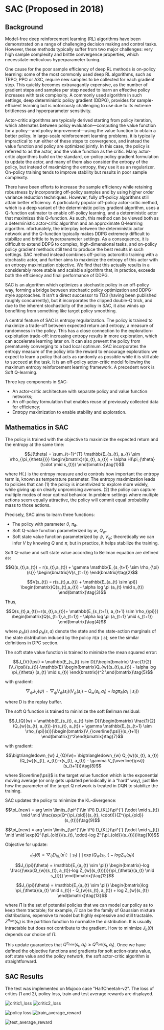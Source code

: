 # SAC (Proposed in 2018)

## Background

Model-free deep reinforcement learning (RL) algorithms have been demonstrated on a range of challenging decision making and control tasks. However, these methods typically suffer from two major challenges: very high sample complexity and brittle convergence properties, which necessitate meticulous hyperparameter tuning.

One cause for the poor sample efficiency of deep RL methods is on-policy learning: some of the most commonly used deep RL algorithms, such as TRPO, PPO or A3C, require new samples to be collected for each gradient step. This quickly becomes extravagantly expensive, as the number of gradient steps and samples per step needed to learn an effective policy increases with task complexity.  A commonly used algorithm in such settings, deep deterministic policy gradient (DDPG), provides
for sample-efficient learning but is notoriously challenging to use due to its extreme brittleness and hyperparameter
sensitivity.

Actor-critic algorithms are typically derived starting from policy iteration, which alternates between policy evaluation—computing the value function for a policy—and policy improvement—using the value function to obtain a better policy. In
large-scale reinforcement learning problems, it is typically impractical to run either of these steps to convergence, and
instead the value function and policy are optimized jointly. In this case, the policy is referred to as the actor, and the
value function as the critic. Many actor-critic algorithms build on the standard, on-policy policy gradient formulation
to update the actor, and many of them also consider the entropy of the policy, but instead of
maximizing the entropy, they use it as an regularizer. On-policy training tends to improve stability but results in poor sample complexity.

There have been efforts to increase the sample efficiency while retaining robustness by incorporating off-policy samples and by using higher order variance reduction techniques. However, fully off-policy algorithms still attain better efficiency. A particularly popular off-policy actor-critic method, which is a deep variant of the deterministic policy gradient algorithm,
uses a Q-function estimator to enable off-policy learning, and a deterministic actor that maximizes this Q-function. As such, this method can be viewed both as a deterministic actor-critic algorithm and an approximate Q-learning algorithm. nfortunately, the interplay between the deterministic actor network and the Q-function typically makes DDPG extremely difficult to stabilize and brittle to hyperparameter settings. As a consequence, it is difficult to extend DDPG to complex,
high-dimensional tasks, and on-policy policy gradient methods still tend to produce the best results in such settings. SAC method instead combines off-policy actorcritic training with a stochastic actor, and further aims to maximize the entropy of this actor with an entropy maximization objective. We find that this actually results in a considerably more stable and scalable algorithm that, in practice, exceeds both the efficiency and final performance of DDPG.

SAC is an algorithm which optimizes a stochastic policy in an off-policy way, forming a bridge between stochastic policy optimization and DDPG-style approaches. It isn’t a direct successor to TD3 (having been published roughly concurrently), but it incorporates the clipped double-Q trick, and due to the inherent stochasticity of the policy in SAC, it also winds up benefiting from something like target policy smoothing. 

A central feature of SAC is entropy regularization. The policy is trained to maximize a trade-off between expected return and entropy, a measure of randomness in the policy. This has a close connection to the exploration-exploitation trade-off: increasing entropy results in more exploration, which can accelerate learning later on. It can also prevent the policy from prematurely converging to a bad local optimum. SAC incorporates the entropy measure of the policy into the reward to encourage exploration: we expect to learn a policy that acts as randomly as possible while it is still able to succeed at the task. It is an off-policy actor-critic model following the maximum entropy reinforcement learning framework. A precedent work is Soft Q-learning.

Three key components in SAC:

- An actor-critic architecture with separate policy and value function networks;
- An off-policy formulation that enables reuse of previously collected data for efficiency;
- Entropy maximization to enable stability and exploration.

## Mathematics in SAC

The policy is trained with the objective to maximize the expected return and the entropy at the same time:

$$J(\theta) =  \sum_{t=1}^{T} \mathbb{E_{s_{t}, a_{t} \sim \rho_{\pi_{\theta}}}} \begin{bmatrix}r(s_{t}, a_{t}) + \alpha H(\pi_{\theta}(\cdot \mid s_{t})) \end{bmatrix}\tag{1}$$
 
where H(.) is the entropy measure and α controls how important the entropy term is, known as temperature parameter. The entropy maximization leads to policies that can (1) the policy is incentivized to explore more widely, while giving up on clearly unpromising avenues. (2) the policy can capture multiple modes of near optimal behavior. In problem settings where multiple actions seem equally attractive, the policy will commit equal probability mass to those actions.

Precisely, SAC aims to learn three functions:

- The policy with parameter $\theta$, $\pi_{\theta}$.
- Soft Q-value function parameterized by $w$, $Q_{w}$.
- Soft state value function parameterized by $\psi$, $V_{\psi}$; theoretically we can infer $V$ by knowing $Q$ and $\pi$, but in practice, it helps stabilize the training.

Soft Q-value and soft state value according to Bellman equation are defined as:

$$Q(s_{t},a_{t}) = r(s_{t},a_{t}) + \gamma \mathbb{E_{s_{t+1} \sim \rho_{\pi}(s)}} \begin{bmatrix}V(s_{t+1}) \end{bmatrix}\tag{2}$$

$$V(s_{t}) = r(s_{t},a_{t}) + \mathbb{E_{a_{t} \sim \pi}} \begin{bmatrix}Q(s_{t},a_{t}) - \alpha log \pi (a_{t} \mid s_{t}) \end{bmatrix}\tag{3}$$

Thus, 

$$Q(s_{t},a_{t})=r(s_{t},a_{t})+ \mathbb{E_{s_{t+1}, a_{t+1} \sim \rho_{\pi}}} \begin{bmatrix}Q(s_{t+1},a_{t+1}) - \alpha log \pi (a_{t+1} \mid s_{t+1}) \end{bmatrix}\tag{4}$$

where $\rho_{\pi}(s)$ and $\rho_{\pi}(s,a)$ denote the state and the state-action marginals of the state distribution induced by the policy $\pi(a \mid s)$; see the similar definitions in DPG section.

The soft state value function is trained to minimize the mean squared error:

$$J_{V}(\psi) = \mathbb{E_{s_{t} \sim D}}\begin{bmatrix} \frac{1}{2}(V_{\psi}(s_{t})-\mathbb{E} \begin{bmatrix}Q_{w}(s_{t},a_{t}) - \alpha log \pi_{\theta} (a_{t} \mid s_{t}) \end{bmatrix})^2 \end{bmatrix}\tag{5}$$

with gradient:

$$\bigtriangledown_{\psi} J_{V}(\psi)= \bigtriangledown_{\psi} V_{\psi}(s_{t}) (V_{\psi}(s_{t})-Q_{w}(s_{t}, a_{t}) + log \pi_{\theta}(a_{t} \mid s_{t}))\tag{6}$$

where D is the replay buffer.

The soft Q function is trained to minimize the soft Bellman residual:

$$J_{Q}(w) = \mathbb{E_{s_{t}, a_{t} \sim D}}\begin{bmatrix} \frac{1}{2}(Q_{w}(s_{t}, a_{t})-(r(s_{t}, a_{t}) + \gamma \mathbb{E_{s_{t+1} \sim \rho_{\pi}(s)}}\begin{bmatrix}V_{\overline{\psi}}(s_{t+1}) \end{bmatrix})^2\end{bmatrix}\tag{7}$$

with gradient: 

$$\bigtriangledown_{w} J_{Q}(w)= \bigtriangledown_{w} Q_{w}(s_{t}, a_{t}) (Q_{w}(s_{t}, a_{t})-r(s_{t}, a_{t}) - \gamma  V_{\overline{\psi}}(s_{t+1}))\tag{8}$$

where $\overline{\psi}$ is the target value function which is the exponential moving average (or only gets updated periodically in a “hard” way), just like how the parameter of the target Q network is treated in DQN to stabilize the training.

SAC updates the policy to minimize the KL-divergence:

$$\pi_{new} = arg \min \limits_{\pi^{'}\in \Pi} D_{KL}(\pi^{'} (\cdot \mid s_{t}) \mid \mid \frac{exp(Q^{\pi_{old}}(s_{t}, \cdot))}{Z^{\pi_{old}}(s_{t})})\tag{9}$$

$$\pi_{new} = arg \min \limits_{\pi^{'}\in \Pi} D_{KL}(\pi^{'} (\cdot \mid s_{t}) \mid \mid \exp(Q^{\pi_{old}}(s_{t}, \cdot)-log Z^{\pi_{old}}(s_{t})))\tag{10}$$

Objective for update: 

$$J_{\pi}(\theta) = \bigtriangledown_{\theta}D_{KL}(\pi^{'} (\cdot \mid s_{t}) \mid \mid \exp(Q_{w}(s_{t}, \cdot) - log Z_{w}(s_{t}))\tag{11}$$

$$J_{\pi}(\theta) = \mathbb{E_{a_{t} \sim \pi}} \begin{bmatrix}-log \frac{(\exp(Q_{w}(s_{t}, a_{t})-log Z_{w}(s_{t})))}{\pi_{\theta}(a_{t} \mid s_{t})} \end{bmatrix}\tag{12}$$

$$J_{\pi}(\theta) = \mathbb{E_{a_{t} \sim \pi}} \begin{bmatrix}log \pi_{\theta}(a_{t} \mid s_{t}) - Q_{w}(s_{t}, a_{t}) + log Z_{w}(s_{t})  \end{bmatrix}\tag{13}$$

where $\Pi$ is the set of potential policies that we can model our policy as to keep them tractable; for example, $\Pi$ can be the family of Gaussian mixture distributions, expensive to model but highly expressive and still tractable. $Z^{\pi_{old}}(s_{t})$ is the partition function to normalize the distribution. It is usually intractable but does not contribute to the gradient. How to minimize $J_\pi(\theta)$ depends our choice of $\Pi$.

This update guarantees that $Q^{\pi_{new}}(s_{t},a_{t}) \ge Q^{\pi_{old}}(s_{t},a_{t})$. Once we have defined the objective functions and gradients for soft action-state value, soft state value and the policy network, the soft actor-critic algorithm is straightforward.

## SAC Results

The test was implemented on Mujoco case "HalfCheetah-v2". The loss of critics (1 and 2), policy loss, train and test average rewards are displayed. 

![critic1_loss](https://github.com/colin-zgf/RL-Algorithms/blob/master/images/SAC_result/critic1_loss.png)
![critic2_loss](https://github.com/colin-zgf/RL-Algorithms/blob/master/images/SAC_result/critic2_loss.png)

![policy loss](https://github.com/colin-zgf/RL-Algorithms/blob/master/images/SAC_result/policy_loss.png)
![train_average_reward](https://github.com/colin-zgf/RL-Algorithms/blob/master/images/SAC_result/train_average_rewards.png)

![test_average_reward](https://github.com/colin-zgf/RL-Algorithms/blob/master/images/SAC_result/test_average_rewards.png)
